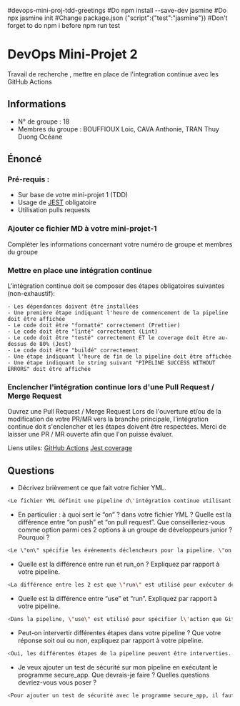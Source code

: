 #devops-mini-proj-tdd-greetings
#Do npm install --save-dev jasmine
#Do npx jasmine init
#Change package.json ("script":{"test":"jasmine"})
#Don't forget to do npm i before npm run test

# DevOps Mini-Projet 2

Travail de recherche , mettre en place de l'integration continue avec les GitHub Actions

## Informations

-   N° de groupe : 18
-   Membres du groupe : BOUFFIOUX Loic, CAVA Anthonie, TRAN Thuy Duong Océane

## Énoncé

### Pré-requis :

-   Sur base de votre mini-projet 1 (TDD)
-   Usage de [JEST](https://jestjs.io/docs/getting-started) obligatoire
-   Utilisation pulls requests

### Ajouter ce fichier MD à votre mini-projet-1

Compléter les informations concernant votre numéro de groupe et membres du groupe

### Mettre en place une intégration continue

L'intégration continue doit se composer des étapes obligatoires suivantes (non-exhaustif):

    - Les dépendances doivent être installées
    - Une première étape indiquant l'heure de commencement de la pipeline doit être affichée
    - Le code doit être "formatté" correctement (Prettier)
    - Le code doit être "linté" correctement (Lint)
    - Le code doit être "testé" correctement ET le coverage doit être au-dessus de 80% (Jest)
    - Le code doit être "buildé" correctement
    - Une étape indiquant l'heure de fin de la pipeline doit être affichée
    - Une étape indiquant le string suivant "PIPELINE SUCCESS WITHOUT ERRORS" doit être affichée

### Enclencher l'intégration continue lors d'une Pull Request / Merge Request

Ouvrez une Pull Request / Merge Request
Lors de l'ouverture et/ou de la modification de votre PR/MR vers la branche principale, l'intégration continue doit s'enclencher et les étapes doivent être respectées.
Merci de laisser une PR / MR ouverte afin que l'on puisse évaluer.

Liens utiles:
[GitHub Actions](https://docs.github.com/fr/actions)
[Jest coverage](https://www.valentinog.com/blog/jest-coverage/)

## Questions

-   Décrivez brièvement ce que fait votre fichier YML.

```bash
<Le fichier YML définit une pipeline d\'intégration continue utilisant GitHub Actions. La pipeline s\'exécute lorsqu\'une Pull Request est ouverte. Elle commence par l\'installation des dépendances, affiche l\'heure de commencement de la pipeline, formate le code, effectue le linting, exécute les tests avec Jest, construit l\'application, affiche l\'heure de fin de la pipeline, et indique le succès de la pipeline sans erreurs. >
```

-   En particulier : à quoi sert le “on” ? dans votre fichier YML ? Quelle est la différence entre “on push” et “on pull request”. Que conseilleriez-vous comme option parmi ces 2 options à un groupe de développeurs junior ? Pourquoi ?

```bash
<Le \"on\" spécifie les événements déclencheurs pour la pipeline. \"on push\" déclenche la pipeline lorsqu\'un commit est poussé sur n\'importe quelle branche, tandis que \"on pull_request\" déclenche la pipeline lorsqu\'une pull request est ouverte ou mise à jour. Pour des développeurs juniors, \"on pull_request\" est conseillé, car cela limite les exécutions aux changements proposés, ce qui est plus ciblé et évite une exécution inutile pour chaque push. >
```

-   Quelle est la différence entre run et run_on ? Expliquez par rapport à votre pipeline.

```bash
<La différence entre les 2 est que \"run\" est utilisé pour exécuter des commandes dans une étape spécifique de la pipeline, tandis que \"run_on\" est utilisé pour lancer l\'ensemble de la pipeline, c\'est-à-dire toutes les exécutions>
```

-   Quelle est la différence entre “use” et “run”. Expliquez par rapport à votre pipeline.

```bash
<Dans la pipeline, \"use\" est utilisé pour spécifier l\'action que GitHub doit utiliser, en l\'occurence \"actions/checkout@v4\" afin de récupérer le code du référentiel, tandis que \"run\" est utilisé pour exécuter différentes commandes au sein d\'une étape.>
```

-   Peut-on intervertir différentes étapes dans votre pipeline ? Que votre réponse soit oui ou non, expliquez par rapport à votre pipeline.

```bash
<Oui, les différentes étapes de la pipeline peuvent être interverties. Cependant, cela dépend du contexte du projet. Dans ce cas, certaines étapes, telles que l\'installation des dépendances, le formattage du code et le linting, sont généralement mieux placées au début, tandis que les tests et la construction de l\'application peuvent suivre.>
```

-   Je veux ajouter un test de sécurité sur mon pipeline en exécutant le programme secure_app. Que devrais-je faire ? Quelles questions devriez-vous vous poser ?

```bash
<Pour ajouter un test de sécurité avec le programme secure_app, il faut créer une nouvelle étape dans la pipeline. Les questions à se poser sont les suivantes : 1.Où placer cette étape dans la pipeline? 2.Comment installer et exécuter le programme secure_app? 3.Quels paramètres ou configurations sont nécessaires pour le test de sécurité? 4.Comment afficher les résultats du test de sécurité dans le projet?>
```
